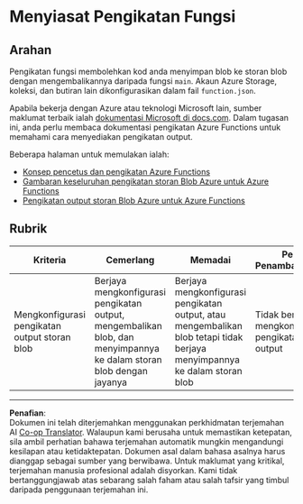 <!--
CO_OP_TRANSLATOR_METADATA:
{
  "original_hash": "b2e0a965723082b068f735aec0faf3f6",
  "translation_date": "2025-08-28T00:09:31+00:00",
  "source_file": "3-transport/lessons/2-store-location-data/assignment.md",
  "language_code": "ms"
}
-->
# Menyiasat Pengikatan Fungsi

## Arahan

Pengikatan fungsi membolehkan kod anda menyimpan blob ke storan blob dengan mengembalikannya daripada fungsi `main`. Akaun Azure Storage, koleksi, dan butiran lain dikonfigurasikan dalam fail `function.json`.

Apabila bekerja dengan Azure atau teknologi Microsoft lain, sumber maklumat terbaik ialah [dokumentasi Microsoft di docs.com](https://docs.microsoft.com/?WT.mc_id=academic-17441-jabenn). Dalam tugasan ini, anda perlu membaca dokumentasi pengikatan Azure Functions untuk memahami cara menyediakan pengikatan output.

Beberapa halaman untuk memulakan ialah:

* [Konsep pencetus dan pengikatan Azure Functions](https://docs.microsoft.com/azure/azure-functions/functions-triggers-bindings?WT.mc_id=academic-17441-jabenn&tabs=python)
* [Gambaran keseluruhan pengikatan storan Blob Azure untuk Azure Functions](https://docs.microsoft.com/azure/azure-functions/functions-bindings-storage-blob?WT.mc_id=academic-17441-jabenn)
* [Pengikatan output storan Blob Azure untuk Azure Functions](https://docs.microsoft.com/azure/azure-functions/functions-bindings-storage-blob-output?WT.mc_id=academic-17441-jabenn&tabs=python)

## Rubrik

| Kriteria | Cemerlang | Memadai | Perlu Penambahbaikan |
| -------- | --------- | -------- | -------------------- |
| Mengkonfigurasi pengikatan output storan blob | Berjaya mengkonfigurasi pengikatan output, mengembalikan blob, dan menyimpannya ke dalam storan blob dengan jayanya | Berjaya mengkonfigurasi pengikatan output, atau mengembalikan blob tetapi tidak berjaya menyimpannya ke dalam storan blob | Tidak berjaya mengkonfigurasi pengikatan output |

---

**Penafian**:  
Dokumen ini telah diterjemahkan menggunakan perkhidmatan terjemahan AI [Co-op Translator](https://github.com/Azure/co-op-translator). Walaupun kami berusaha untuk memastikan ketepatan, sila ambil perhatian bahawa terjemahan automatik mungkin mengandungi kesilapan atau ketidaktepatan. Dokumen asal dalam bahasa asalnya harus dianggap sebagai sumber yang berwibawa. Untuk maklumat yang kritikal, terjemahan manusia profesional adalah disyorkan. Kami tidak bertanggungjawab atas sebarang salah faham atau salah tafsir yang timbul daripada penggunaan terjemahan ini.